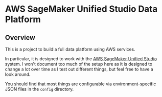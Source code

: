 # AWS SageMaker Unified Studio Data Platform

## Overview

This is a project to build a full data platform using AWS services.

In particular, it is designed to work with the [AWS SageMaker Unified Studio](https://aws.amazon.com/sagemaker/unified-studio/) system. I won't document too much of the setup here as it is designed to change a lot over time as I test out different things, but feel free to have a look around.

You should find that most things are configurable via environment-specific JSON files in the `config` directory.